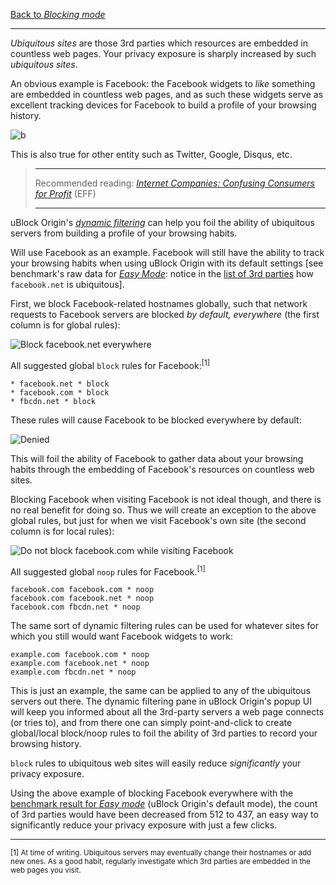 [Back to _Blocking mode_](https://github.com/gorhill/uBlock/wiki/Blocking-mode)

***

_Ubiquitous sites_ are those 3rd parties which resources are embedded in countless web pages. Your privacy exposure is sharply increased by such _ubiquitous sites_.

An obvious example is Facebook: the Facebook widgets to _like_ something are embedded in countless web pages, and as such these widgets serve as excellent tracking devices for Facebook to build a profile of your browsing history.

![b](https://user-images.githubusercontent.com/585534/37596582-07533d5a-2b53-11e8-8690-0883e831349d.png)

This is also true for other entity such as Twitter, Google, Disqus, etc.

> ***
> Recommended reading: [_Internet Companies: Confusing Consumers for Profit_](https://www.eff.org/deeplinks/2015/10/internet-companies-confusing-consumers-profit) (EFF)
> ***

uBlock Origin's [_dynamic filtering_](https://github.com/gorhill/uBlock/wiki/Dynamic-filtering) can help you foil the ability of ubiquitous servers from building a profile of your browsing habits.

Will use Facebook as an example. Facebook will still have the ability to track your browsing habits when using uBlock Origin with its default settings [see benchmark's raw data for [_Easy Mode_](https://github.com/gorhill/uBlock/wiki/Blocking-mode:-easy-mode): notice in the [list of 3rd parties](https://github.com/gorhill/uBlock/wiki/Blocking-mode#easy-mode) how `facebook.net` is ubiquitous].

First, we block Facebook-related hostnames globally, such that network requests to Facebook servers are blocked _by default, everywhere_ (the first column is for global rules):

![Block `facebook.net` everywhere](https://user-images.githubusercontent.com/585534/37596805-b94d377c-2b53-11e8-8bd9-a846f7c399d1.png)

All suggested global `block` rules for Facebook:<sup>[1]</sup>

    * facebook.net * block
    * facebook.com * block
    * fbcdn.net * block

These rules will cause Facebook to be blocked everywhere by default:

![Denied](https://user-images.githubusercontent.com/585534/37597072-9f77f39a-2b54-11e8-94b6-66c2fdf6ba01.png)

This will foil the ability of Facebook to gather data about your browsing habits through the embedding of Facebook's resources on countless web sites.

Blocking Facebook when visiting Facebook is not ideal though, and there is no real benefit for doing so. Thus we will create an exception to the above global rules, but just for when we visit Facebook's own site (the second column is for local rules):

![Do not block `facebook.com` while visiting Facebook](https://user-images.githubusercontent.com/585534/37597337-8e9015ac-2b55-11e8-94c6-28a142bd657e.png)

All suggested global `noop` rules for Facebook.<sup>[1]</sup>

    facebook.com facebook.com * noop
    facebook.com facebook.net * noop
    facebook.com fbcdn.net * noop

The same sort of dynamic filtering rules can be used for whatever sites for which you still would want Facebook widgets to work:

    example.com facebook.com * noop
    example.com facebook.net * noop
    example.com fbcdn.net * noop

This is just an example, the same can be applied to any of the ubiquitous servers out there. The dynamic filtering pane in uBlock Origin's popup UI will keep you informed about all the 3rd-party servers a web page connects (or tries to), and from there one can simply point-and-click to create global/local block/noop rules to foil the ability of 3rd parties to record your browsing history.

`block` rules to ubiquitous web sites will easily reduce _significantly_ your privacy exposure.

Using the above example of blocking Facebook everywhere with the [benchmark result for _Easy mode_](https://github.com/gorhill/uBlock/wiki/Blocking-mode#easy-mode) (uBlock Origin's default mode), the count of 3rd parties would have been decreased from 512 to 
437, an easy way to significantly reduce your privacy exposure with just a few clicks.

***

<sub>[1] At time of writing. Ubiquitous servers may eventually change their hostnames or add new ones. As a good habit, regularly investigate which 3rd parties are embedded in the web pages you visit.</sub>